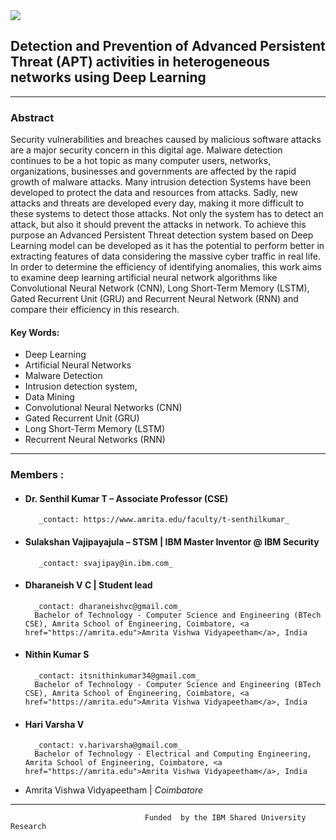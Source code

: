 <img src="https://wantbranding.com/wp-content/uploads/2020/06/IBM-Banner-copy.jpg" >

## Detection and Prevention of Advanced Persistent Threat (APT) activities in heterogeneous networks using Deep Learning

--------------------------------

### Abstract
Security vulnerabilities and breaches caused by malicious software attacks are a major security concern in this digital age. Malware detection continues to be a hot topic as many computer users, networks, organizations, businesses and governments are affected by the rapid growth of malware attacks. Many intrusion detection Systems have been developed to protect the data and resources from attacks. Sadly, new attacks and threats are developed every day, making it more difficult to these systems to detect those attacks. Not only the system has to detect an attack, but also it should prevent the attacks in network. To achieve this purpose an Advanced Persistent Threat detection system based on Deep Learning model can be developed as it has the potential to perform better in extracting features of data considering the massive cyber traffic in real life. In order to determine the efficiency of identifying anomalies, this work aims to examine deep learning artificial neural network algorithms like Convolutional Neural Network (CNN), Long Short-Term Memory (LSTM), Gated Recurrent Unit (GRU) and Recurrent Neural Network (RNN) and compare their efficiency in this research.

#### Key Words: 
* Deep Learning
* Artificial Neural Networks
* Malware Detection
* Intrusion detection system,
* Data Mining
* Convolutional Neural Networks (CNN)
* Gated Recurrent Unit (GRU)
* Long Short-Term Memory (LSTM)
* Recurrent Neural Networks (RNN)

--------------------------------


### Members :
- ####      Dr. Senthil Kumar T – Associate Professor (CSE) 
         _contact: https://www.amrita.edu/faculty/t-senthilkumar_
 
- ####     Sulakshan Vajipayajula – STSM | IBM Master Inventor @ IBM Security
         _contact: svajipay@in.ibm.com_

- ####     Dharaneish V C | Student lead
        _contact: dharaneishvc@gmail.com_
        Bachelor of Technology - Computer Science and Engineering (BTech CSE), Amrita School of Engineering, Coimbatore, <a href="https://amrita.edu">Amrita Vishwa Vidyapeetham</a>, India
         
- ####    Nithin Kumar S 
        _contact: itsnithinkumar34@gmail.com_
        Bachelor of Technology - Computer Science and Engineering (BTech CSE), Amrita School of Engineering, Coimbatore, <a href="https://amrita.edu">Amrita Vishwa Vidyapeetham</a>, India
          
- ####     Hari Varsha V
        _contact: v.harivarsha@gmail.com_
        Bachelor of Technology - Electrical and Computing Engineering, Amrita School of Engineering, Coimbatore, <a href="https://amrita.edu">Amrita Vishwa Vidyapeetham</a>, India   
 
*  Amrita Vishwa Vidyapeetham  |   _Coimbatore_
 

--------------------------------

                                  Funded  by the IBM Shared University Research
